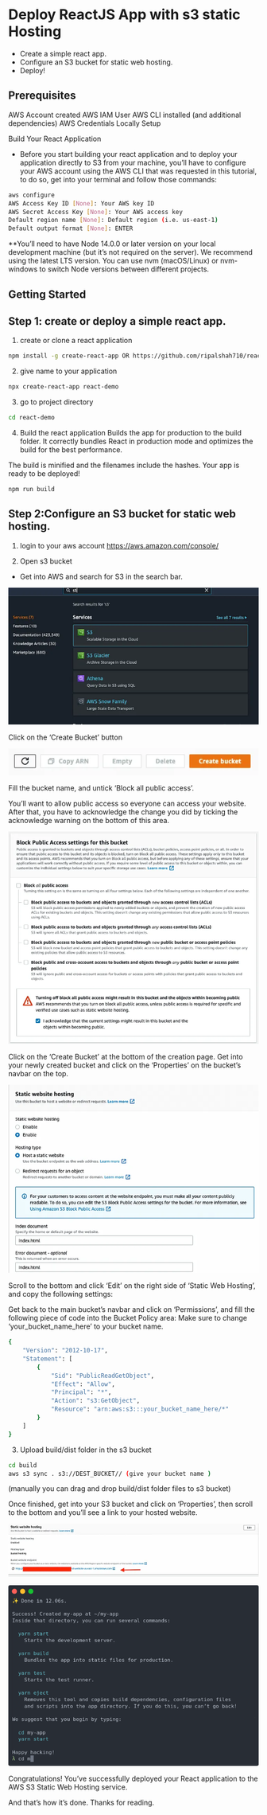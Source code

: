 
# Deploy ReactJS App with s3 static Hosting 



* Create a simple react app.
* Configure an S3 bucket for static web hosting.
* Deploy!

## Prerequisites

AWS Account created
AWS IAM User
AWS CLI installed (and additional dependencies)
AWS Credentials Locally Setup

Build Your React Application
- Before you start building your react application and to deploy your application directly to S3 from your machine, you’ll have to configure your AWS account using the AWS CLI that was requested in this tutorial, to do so, get into your terminal and follow those commands:

```sh
aws configure
AWS Access Key ID [None]: Your AWS key ID
AWS Secret Access Key [None]: Your AWS access key
Default region name [None]: Default region (i.e. us-east-1)
Default output format [None]: ENTER
```
**You’ll need to have Node 14.0.0 or later version on your local development machine (but it’s not required on the server). We recommend using the latest LTS version. You can use nvm (macOS/Linux) or nvm-windows to switch Node versions between different projects.





<!-- GETTING STARTED -->
## Getting Started

## Step 1: create or deploy a simple react app. 

1. create or clone a react application
 ```sh
 npm install -g create-react-app OR https://github.com/ripalshah710/react-demo.git
 ```

2. give name to your application 
```sh
npx create-react-app react-demo
```

3. go to project directory 
```sh
cd react-demo
```

4. Build the react application
Builds the app for production to the build folder.
It correctly bundles React in production mode and optimizes the build for the best performance.

The build is minified and the filenames include the hashes.
Your app is ready to be deployed!


```sh
npm run build 
```


## Step 2:Configure an S3 bucket for static web hosting.


1. login to your aws account 
   https://aws.amazon.com/console/


2. Open s3 bucket 
- Get into AWS and search for S3 in the search bar.

![Alt text](image.png)


Click on the ‘Create Bucket’ button


![Alt text](image-1.png)


Fill the bucket name, and untick ‘Block all public access’.

You’ll want to allow public access so everyone can access your website.
After that, you have to acknowledge the change you did by ticking the acknowledge warning on the bottom of this area.

![Alt text](image-2.png)


Click on the ‘Create Bucket’ at the bottom of the creation page.
Get into your newly created bucket and click on the ‘Properties’ on the bucket’s navbar on the top.


![Alt text](image-3.png)


Scroll to the bottom and click ‘Edit’ on the right side of ‘Static Web Hosting’, and copy the following settings:

Get back to the main bucket’s navbar and click on ‘Permissions’, and fill the following piece of code into the Bucket Policy area:
Make sure to change ‘your_bucket_name_here’ to your bucket name.

```sh
{
    "Version": "2012-10-17",
    "Statement": [
        {
            "Sid": "PublicReadGetObject",
            "Effect": "Allow",
            "Principal": "*",
            "Action": "s3:GetObject",
            "Resource": "arn:aws:s3:::your_bucket_name_here/*"
        }
    ]
}
```

3. Upload build/dist folder in the s3 bucket 
    
```sh
cd build 
aws s3 sync . s3://DEST_BUCKET// (give your bucket name )
```    
   (manually you can drag and drop build/dist folder files to s3 bucket)
 

Once finished, get into your S3 bucket and click on ‘Properties’, then scroll to the bottom and you’ll see a link to your hosted website.


![Alt text](image-6.png)





![Alt text](image-7.png)

Congratulations! You’ve successfully deployed your React application to the AWS S3 Static Web Hosting service.

And that’s how it’s done. Thanks for reading.



